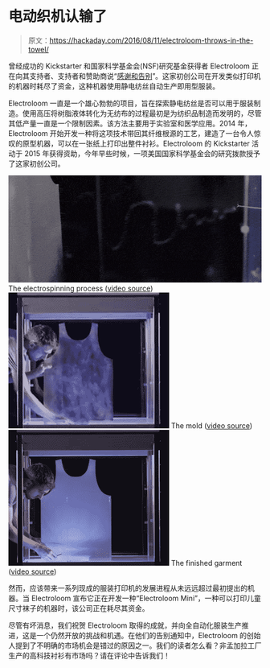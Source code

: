 # 电动织机认输了

> 原文：<https://hackaday.com/2016/08/11/electroloom-throws-in-the-towel/>

曾经成功的 Kickstarter 和国家科学基金会(NSF)研究基金获得者 Electroloom 正在向其支持者、支持者和赞助商说“[感谢和告别](https://medium.com/electroloom-blog/thanks-and-farewell-b0c128c3043f#.tjoejr1rc)”。这家初创公司在开发类似打印机的机器时耗尽了资金，这种机器使用静电纺丝自动生产即用型服装。

Electroloom 一直是一个雄心勃勃的项目，旨在探索静电纺丝是否可以用于服装制造。使用高压将树脂液体转化为无纺布的过程最初是为纺织品制造而发明的，尽管其低产量一直是一个限制因素。该方法主要用于实验室和医学应用。2014 年，Electroloom 开始开发一种将这项技术带回其纤维根源的工艺，建造了一台令人惊叹的原型机器，可以在一张纸上打印出整件衬衫。Electroloom 的 Kickstarter 活动于 2015 年获得资助，今年早些时候，一项美国国家科学基金会的研究拨款授予了这家初创公司。

 [![The electrospinning process (video source)](img/8c9e1200a9b58a9a45f526ec564573b5.png "electroloom_3")](https://hackaday.com/2016/08/16/filling-the-automation-gap-in-garment-manufacturing/electroloom_3/) The electrospinning process ([video source](https://www.kickstarter.com/projects/electroloom/electroloom-the-worlds-first-3d-fabric-printer/description)) [![The mold (video source)](img/417103d237daa9f83054b0a12d8149af.png "electroloom_1")](https://hackaday.com/2016/08/16/filling-the-automation-gap-in-garment-manufacturing/electroloom_1/) The mold ([video source](https://www.kickstarter.com/projects/electroloom/electroloom-the-worlds-first-3d-fabric-printer/description)) [![The finished garment (video source)](img/a97af875b5cb0a70eabd529da655ee70.png "electroloom_2")](https://hackaday.com/2016/08/16/filling-the-automation-gap-in-garment-manufacturing/electroloom_2/) The finished garment ([video source](https://www.kickstarter.com/projects/electroloom/electroloom-the-worlds-first-3d-fabric-printer/description))

然而，应该带来一系列现成的服装打印机的发展进程从未远远超过最初提出的机器。当 Electroloom 宣布它正在开发一种“Electroloom Mini”，一种可以打印儿童尺寸袜子的机器时，该公司正在耗尽其资金。

尽管有坏消息，我们祝贺 Electroloom 取得的成就，并向全自动化服装生产推进，这是一个仍然开放的挑战和机遇。在他们的告别通知中，Electroloom 的创始人提到了不明确的市场机会是错过的原因之一。我们的读者怎么看？非孟加拉工厂生产的高科技衬衫有市场吗？请在评论中告诉我们！